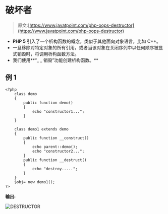 # 破坏者

> 原文:[https://www.javatpoint.com/php-oops-destructor](https://www.javatpoint.com/php-oops-destructor)

*   **PHP 5** 引入了一个析构函数的概念，类似于其他面向对象语言，比如 C++。
*   一旦移除对特定对象的所有引用，或者当该对象在关闭序列中以任何顺序被显式销毁时，将调用析构函数方法。
*   我们使用**“_ _ 销毁”功能创建析构函数。**

## 例 1

```
<?php
	class demo
	{
		public function demo()
		{
			echo "constructor1...";
		}
	}

	class demo1 extends demo
	{
		public function __construct()
		{
			echo parent::demo();
			echo "constructor2...";
		}
		public function __destruct()
		{
			echo "destroy.....";
		}
	}
	$obj= new demo1();
?>

```

**输出:**

![DESTRUCTOR](../Images/0c78e0443673c66ae9d26f7a8e47c072.png)